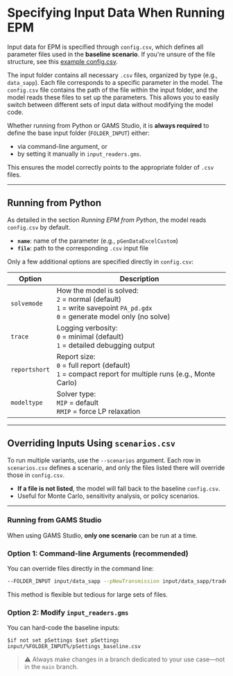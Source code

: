 # Specifying Input Data When Running EPM

Input data for EPM is specified through `config.csv`, which defines all parameter files used in the **baseline scenario**.
If you're unsure of the file structure, see this [example config.csv](https://github.com/ESMAP-World-Bank-Group/EPM/blob/features/epm/input/data_sapp/config.csv).

The input folder contains all necessary `.csv` files, organized by type (e.g., `data_sapp`). Each file corresponds to a specific parameter in the model.
The `config.csv` file contains the path of the file within the input folder, and the model reads these files to set up the parameters. This allows you to easily switch between different sets of input data without modifying the model code.

Whether running from Python or GAMS Studio, it is **always required** to define the base input folder (`FOLDER_INPUT`) either:
- via command-line argument, or
- by setting it manually in `input_readers.gms`.

This ensures the model correctly points to the appropriate folder of `.csv` files.

---

## Running from Python

As detailed in the section *Running EPM from Python*, the model reads `config.csv` by default.

- **`name`**: name of the parameter (e.g., `pGenDataExcelCustom`)
- **`file`**: path to the corresponding `.csv` input file

Only a few additional options are specified directly in `config.csv`:

| Option         | Description                                                                 |
|----------------|-----------------------------------------------------------------------------|
| `solvemode`    | How the model is solved:<br> `2` = normal (default)<br> `1` = write savepoint `PA_pd.gdx`<br> `0` = generate model only (no solve) |
| `trace`        | Logging verbosity:<br> `0` = minimal (default)<br> `1` = detailed debugging output |
| `reportshort`  | Report size:<br> `0` = full report (default)<br> `1` = compact report for multiple runs (e.g., Monte Carlo) |
| `modeltype`    | Solver type:<br> `MIP` = default<br> `RMIP` = force LP relaxation |

---

## Overriding Inputs Using `scenarios.csv`

To run multiple variants, use the `--scenarios` argument. Each row in `scenarios.csv` defines a scenario, and only the files listed there will override those in `config.csv`.

- **If a file is not listed**, the model will fall back to the baseline `config.csv`.
- Useful for Monte Carlo, sensitivity analysis, or policy scenarios.

---

### Running from GAMS Studio

When using GAMS Studio, **only one scenario** can be run at a time.

### Option 1: Command-line Arguments (recommended)
You can override files directly in the command line:
```sh
--FOLDER_INPUT input/data_sapp --pNewTransmission input/data_sapp/trade/pNewTransmission.csv
```
This method is flexible but tedious for large sets of files.

### Option 2: Modify `input_readers.gms`
You can hard-code the baseline inputs:
```gams
$if not set pSettings $set pSettings input/%FOLDER_INPUT%/pSettings_baseline.csv
```

> ⚠️ Always make changes in a branch dedicated to your use case—not in the `main` branch.



